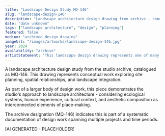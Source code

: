 ```yaml
---
title: "Landscape Design Study MQ-146"
slug: "landscape-design-146"
description: "Landscape architecture design drawing from archive - conceptual study"
date: "date unknown"
tags: ["landscape architecture", "design", "planning"]
featured: false
medium: "archived design drawing"
imageUrl: "/images/artworks/landscape-design-146.jpg"
year: 2024
availability: "archive"
artistStatement: "This landscape design drawing represents one of many conceptual studies in the studio's archive. Each drawing captures a moment of spatial thinking - exploring relationships between built and natural environments, circulation patterns, and the integration of functional and aesthetic considerations. These archived studies document the iterative design process through which ideas are tested, refined, and evolved. [AI GENERATED - PLACEHOLDER]"
---
```


A landscape architecture design study from the studio archive, catalogued as MQ-146. This drawing represents conceptual work exploring site planning, spatial relationships, and landscape integration.

As part of a larger body of design work, this piece demonstrates the studio's approach to landscape architecture - considering ecological systems, human experience, cultural context, and aesthetic composition as interconnected elements of place-making.

The archive designation (MQ-146) indicates this is part of a systematic documentation of design work spanning multiple projects and time periods.

[AI GENERATED - PLACEHOLDER]
